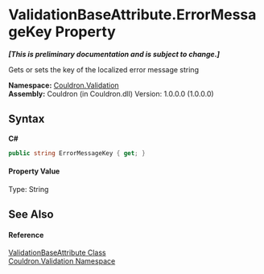 # ValidationBaseAttribute.ErrorMessageKey Property 
 _**\[This is preliminary documentation and is subject to change.\]**_

Gets or sets the key of the localized error message string

**Namespace:**&nbsp;<a href="N_Couldron_Validation">Couldron.Validation</a><br />**Assembly:**&nbsp;Couldron (in Couldron.dll) Version: 1.0.0.0 (1.0.0.0)

## Syntax

**C#**<br />
``` C#
public string ErrorMessageKey { get; }
```


#### Property Value
Type: String

## See Also


#### Reference
<a href="T_Couldron_Validation_ValidationBaseAttribute">ValidationBaseAttribute Class</a><br /><a href="N_Couldron_Validation">Couldron.Validation Namespace</a><br />